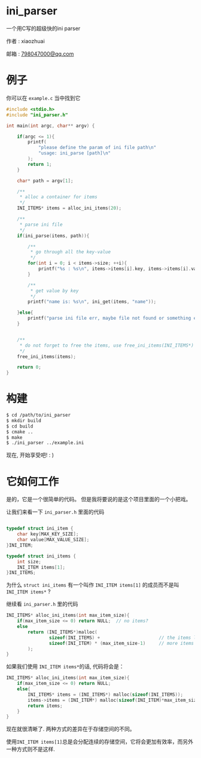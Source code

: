 # ini_parser

一个用C写的超级快的ini parser


作者 : xiaozhuai

邮箱 : 798047000@qq.com

# 例子

你可以在 `example.c` 当中找到它

``` c
#include <stdio.h>
#include "ini_parser.h"

int main(int argc, char** argv) {

    if(argc <= 1){
        printf(
            "please define the param of ini file path\n"
            "usage: ini_parse [path]\n"
        );
        return 1;
    }

    char* path = argv[1];

    /**
     * alloc a container for items
     */
    INI_ITEMS* items = alloc_ini_items(20);

    /**
     * parse ini file
     */
    if(ini_parse(items, path)){

        /**
         * go through all the key-value
         */
        for(int i = 0; i < items->size; ++i){
            printf("%s : %s\n", items->items[i].key, items->items[i].value);
        }

        /**
         * get value by key
         */
        printf("name is: %s\n", ini_get(items, "name"));

    }else{
        printf("parse ini file err, maybe file not found or something else\n");
    }


    /**
     * do not forget to free the items, use free_ini_items(INI_ITEMS*) or just use free(void*)
     */
    free_ini_items(items);

    return 0;
}
```

# 构建

``` bash
$ cd /path/to/ini_parser
$ mkdir build
$ cd build
$ cmake ..
$ make
$ ./ini_parser ../example.ini
```

现在, 开始享受吧!     : )

# 它如何工作

是的，它是一个很简单的代码。 但是我将要说的是这个项目里面的一个小把戏。

让我们来看一下 `ini_parser.h` 里面的代码

``` c

typedef struct ini_item {
    char key[MAX_KEY_SIZE];
    char value[MAX_VALUE_SIZE];
}INI_ITEM;

typedef struct ini_items {
    int size;
    INI_ITEM items[1];
}INI_ITEMS;

```

为什么 `struct ini_items` 有一个叫作 `INI_ITEM items[1]` 的成员而不是叫 `INI_ITEM items*` ?

继续看 `ini_parser.h` 里的代码

``` c
INI_ITEMS* alloc_ini_items(int max_item_size){
    if(max_item_size <= 0) return NULL;  // no items?
    else
        return (INI_ITEMS*)malloc(
                sizeof(INI_ITEMS) +                      // the items list, it has at least one item
                sizeof(INI_ITEM) * (max_item_size-1)     // more items
        );
}
```

如果我们使用 `INI_ITEM items*`的话, 代码将会是：

``` c
INI_ITEMS* alloc_ini_items(int max_item_size){
    if(max_item_size <= 0) return NULL;
    else{
        INI_ITEMS* items = (INI_ITEMS*) malloc(sizeof(INI_ITEMS));
        items->items = (INI_ITEM*) malloc(sizeof(INI_ITEM)*max_item_size);
        return items;
    }
}
```

现在就很清晰了. 两种方式的差异在于存储空间的不同。

使用`INI_ITEM items[1]`总是会分配连续的存储空间，它将会更加有效率，而另外一种方式则不是这样.


